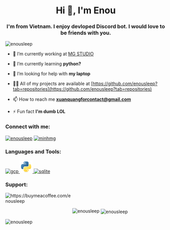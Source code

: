 <h1 align="center">Hi 👋, I'm Enou</h1>
<h3 align="center">I'm from Vietnam. I enjoy devloped Discord bot. I would love to be friends with you.</h3>

<p align="left"> <img src="https://komarev.com/ghpvc/?username=enousleep&label=Profile%20views&color=0e75b6&style=flat" alt="enousleep" /> </p>

- 🔭 I’m currently working at [MG STUDIO](https://discord.gg/minhmg)

- 🌱 I’m currently learning **python?**

- 🤝 I’m looking for help with **my laptop**

- 👨‍💻 All of my projects are available at [https://github.com/enousleep?tab=repositories](https://github.com/enousleep?tab=repositories)

- 📫 How to reach me **xuanquangforcontact@gmail.com**

- ⚡ Fun fact **I'm dumb LOL**

<h3 align="left">Connect with me:</h3>
<p align="left">
<a href="https://fb.com/enousleep" target="blank"><img align="center" src="https://raw.githubusercontent.com/rahuldkjain/github-profile-readme-generator/master/src/images/icons/Social/facebook.svg" alt="enousleep" height="30" width="40" /></a>
<a href="https://discord.gg/minhmg" target="blank"><img align="center" src="https://raw.githubusercontent.com/rahuldkjain/github-profile-readme-generator/master/src/images/icons/Social/discord.svg" alt="minhmg" height="30" width="40" /></a>
</p>

<h3 align="left">Languages and Tools:</h3>
<p align="left"> <a href="https://cloud.google.com" target="_blank" rel="noreferrer"> <img src="https://www.vectorlogo.zone/logos/google_cloud/google_cloud-icon.svg" alt="gcp" width="40" height="40"/> </a> <a href="https://www.python.org" target="_blank" rel="noreferrer"> <img src="https://raw.githubusercontent.com/devicons/devicon/master/icons/python/python-original.svg" alt="python" width="40" height="40"/> </a> <a href="https://www.sqlite.org/" target="_blank" rel="noreferrer"> <img src="https://www.vectorlogo.zone/logos/sqlite/sqlite-icon.svg" alt="sqlite" width="40" height="40"/> </a> </p>

<h3 align="left">Support:</h3>
<p><a href="https://www.buymeacoffee.com/https://buymeacoffee.com/enousleep"> <img align="left" src="https://cdn.buymeacoffee.com/buttons/v2/default-yellow.png" height="50" width="210" alt="https://buymeacoffee.com/enousleep" /></a></p><br><br>

<p><img align="left" src="https://github-readme-stats.vercel.app/api/top-langs?username=enousleep&show_icons=true&locale=en&layout=compact" alt="enousleep" /></p>

<p>&nbsp;<img align="center" src="https://github-readme-stats.vercel.app/api?username=enousleep&show_icons=true&locale=en" alt="enousleep" /></p>

<p><img align="center" src="https://github-readme-streak-stats.herokuapp.com/?user=enousleep&" alt="enousleep" /></p>


